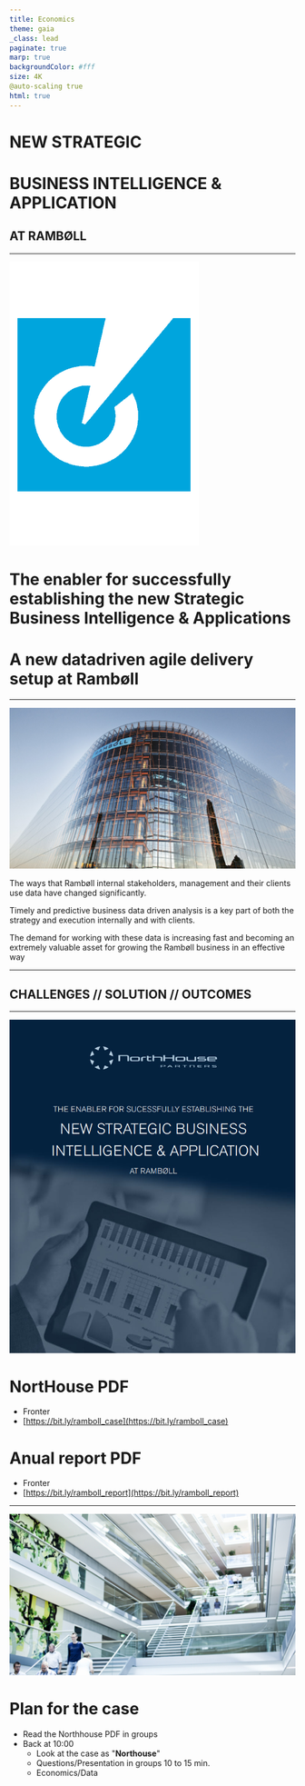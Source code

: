 ```yaml
---
title: Economics
theme: gaia
_class: lead
paginate: true
marp: true
backgroundColor: #fff
size: 4K
@auto-scaling true
html: true
---
```


<!-- _backgroundColor: black -->
<!-- _color: white -->

# NEW STRATEGIC <!-- fit -->
# BUSINESS INTELLIGENCE  & APPLICATION <!-- fit -->
## AT RAMBØLL <!-- fit -->

---

![bg right:45% 137%](./image/Ramboll.png)
# The enabler for successfully establishing the new **Strategic Business Intelligence & Applications**

# A new **datadriven** agile **delivery setup** at Rambøll

---


![bg left:40% 250%](./image/Ramboll-Headoffice.jpg)
<!-- _backgroundColor: black -->
<!-- _color: white -->
The ways that Rambøll internal stakeholders, management and their clients use
data have changed significantly.

Timely and predictive business data driven analysis is a key part of both the strategy and execution internally and with clients.

The demand for working with these data is increasing fast and becoming an extremely valuable asset for growing the Rambøll business in an effective way

---

<!-- _backgroundColor: black -->
<!-- _color: white -->
## CHALLENGES // SOLUTION // OUTCOMES <!-- fit -->

---

![bg right:50% 100%](./image/northouse.jpg)

# NortHouse PDF <!-- fit -->
- Fronter
- [https://bit.ly/ramboll_case](https://bit.ly/ramboll_case)

# Anual report PDF <!-- fit -->
- Fronter
- [https://bit.ly/ramboll_report](https://bit.ly/ramboll_report)

----


![bg right:45% 230%](./image/Nyexad-ingenjor-Ramboll.jpg)

# Plan for the case <!-- fit -->

- Read the Northhouse PDF in groups
- Back at 10:00 
    - Look at the case as "**Northouse**"
    - Questions/Presentation in groups 10 to 15 min.
    - Economics/Data

